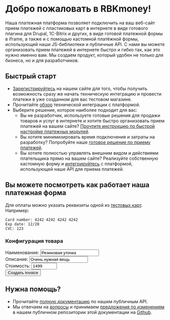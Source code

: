 # Добро пожаловать в RBKmoney!

Наша платежная платформа позволяет подключить на ваш веб-сайт прием платежей с пластиковых карт в интернете в виде готового плагина для Drupal, 1C-Bitrix и других, в виде готовой платежной формы в iframe, а также и с помощью кастомной платёжной формы, использующей наши JS-библиотеки и публичные API.
С нами вы можете организовать прием платежей в интернете быстро и гибко так, как это нужно именно вам. Мы создаем продукт, который удобен не только для бизнеса, но и для разработчиков.

## Быстрый старт

- [Зарегистрируйтесь](https://dashboard.rbk.money/) на нашем сайте для того, чтобы получить возможность сразу же начать техническую интеграцию и провести платежи в уже созданном для вас тестовом магазине.
- Прочитайте [обзор](/integrations/overview) технической интеграции с платформой.
- Выберите решение, которое наиболее подходит для вас:
    + Вы не разработчик, используете готовые решения для продажи товаров и услуг в интернете и хотите быстро организовать прием платежей на вашем сайте? [Прочтите инструкцию по быстрой настройке платежных модулей](#).
    + Вы хотите минимизировать время подключения и затраты на разработку? Попробуйте наше [готовое решение по приему платежей](/integrations/checkout).
    + Вы хотите полностью управлять внешним видом и действиями плательщика прямо на вашем сайте? Реализуйте собственную кастомную форму и [интегрируйтесь](/integrations/tokenizer) с платформой, использующей наше API для приема платежей.

## Вы можете посмотреть как работает наша платежная форма

Для оплаты можно указать реквизиты одной из [тестовых карт](/refs/testcards). Например:

    Card number: 4242 4242 4242 4242
    Exp date: 12/20
    CVC: 123

<section id="live-demo">
    <form id="invoice-form">
        <h3>Конфигурация товара</h2>
        <div class="form-row">
            <label>Наименование:</label>
            <input type="text" id="product" maxlength="30" value="Резиновая уточка" />
        </div>
        <div class="form-row">
            <label>Описание:</label>
            <input type="text" id="description" maxlength="50" value="Очень нужная вещь" />
        </div>
        <div class="form-row">
            <label>Стоимость:</label>
            <input type="number" id="amount" min="1" max="40000" value="1499" />
        </div>
        <button class="live-demo-button">Создать invoice</button>
    </form>
    <div id="checkout-container" style="display: none">
        <h3 class="order">Создан инвойс</h2>
        <div class="product">Товар:&nbsp;</div>
        <div class="description">Описание:&nbsp;</div>
        <div class="amount">Сумма к оплате:&nbsp;</div>
        <button class="live-demo-button">Оплатить</button>
    </div>
    <div id="fountainG" style="display: none">
        <div id="fountainG_1" class="fountainG"></div>
        <div id="fountainG_2" class="fountainG"></div>
        <div id="fountainG_3" class="fountainG"></div>
        <div id="fountainG_4" class="fountainG"></div>
        <div id="fountainG_5" class="fountainG"></div>
        <div id="fountainG_6" class="fountainG"></div>
        <div id="fountainG_7" class="fountainG"></div>
        <div id="fountainG_8" class="fountainG"></div>
    </div>
</section>

## Нужна помощь?

- Прочитайте [полную документацию](https://rbkmoney.github.io/api/) по нашим публичным API.
- Мы отвечаем на [вопросы](https://github.com/rbkmoney/docs/issues) и принимаем [предложения по изменениям](https://github.com/rbkmoney/docs/pulls) в нашем публичном репозитории этой документации на [Github](https://github.com/rbkmoney/docs).
